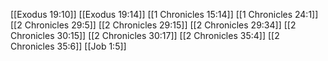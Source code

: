 [[Exodus 19:10]]
[[Exodus 19:14]]
[[1 Chronicles 15:14]]
[[1 Chronicles 24:1]]
[[2 Chronicles 29:5]]
[[2 Chronicles 29:15]]
[[2 Chronicles 29:34]]
[[2 Chronicles 30:15]]
[[2 Chronicles 30:17]]
[[2 Chronicles 35:4]]
[[2 Chronicles 35:6]]
[[Job 1:5]]
